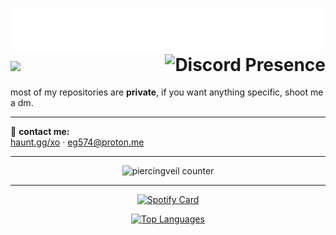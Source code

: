<!-- <img src="https://raw.githubusercontent.com/piercingveil/piercingveil/main/craft.svg" style="float: left;" width="128" alt="hi" /> -->
<h1 align="left">
  <img src="./header.svg" alt="hi there, i'm elvin 🎊" width="650" />
  <img src="https://skillicons.dev/icons?i=cpp,python,cs,html,css,js,nodejs,react,linux,vscode,git,github,cloudflare,mysql" />
  <img align="right" src="https://lanyard.cnrad.dev/api/1155267984923828255?animated=true" alt="Discord Presence" />
</h1>

most of my repositories are **private**, if you want anything specific, shoot me a dm.  

---

💬 **contact me:**  
<a href="https://haunt.gg/xo">haunt.gg/xo</a> · <a href="mailto:eg574@proton.me">eg574@proton.me</a>

---

<p align="center">
  <img src="https://count.getloli.com/@piercingveil?name=piercingveil&theme=rule34&padding=7&offset=0&align=top&scale=1&pixelated=1&darkmode=auto" alt="piercingveil counter" />
</p>

---

<p align="center">
  <a href="https://data-card-for-spotify.herokuapp.com/card?user_id=0mumugfqrqzvwo75wqwmga03k">
    <img src="https://data-card-for-spotify.herokuapp.com/api/card?user_id=0mumugfqrqzvwo75wqwmga03k" alt="Spotify Card" />
  </a>
</p>

<p align="center">
  <a href="https://github.com/anuraghazra/github-readme-stats">
    <img src="https://github-readme-stats.vercel.app/api/top-langs/?username=piercingveil&layout=compact&theme=github_dark" alt="Top Languages" />
  </a>
</p>
